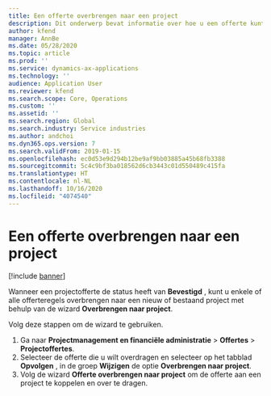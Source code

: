 ```yaml
---
title: Een offerte overbrengen naar een project
description: Dit onderwerp bevat informatie over hoe u een offerte kunt overbrengen naar een nieuw of bestaand project.
author: kfend
manager: AnnBe
ms.date: 05/28/2020
ms.topic: article
ms.prod: ''
ms.service: dynamics-ax-applications
ms.technology: ''
audience: Application User
ms.reviewer: kfend
ms.search.scope: Core, Operations
ms.custom: ''
ms.assetid: ''
ms.search.region: Global
ms.search.industry: Service industries
ms.author: andchoi
ms.dyn365.ops.version: 7
ms.search.validFrom: 2019-01-15
ms.openlocfilehash: ec0d53e9d294b12be9af9bb03885a45b68fb3388
ms.sourcegitcommit: 5c4c9bf3ba018562d6cb3443c01d550489c415fa
ms.translationtype: HT
ms.contentlocale: nl-NL
ms.lasthandoff: 10/16/2020
ms.locfileid: "4074540"
---
```

# <a name="transfer-a-quotation-to-a-project"></a>Een offerte overbrengen naar een project

[!include [banner](../includes/banner.md)]

Wanneer een projectofferte de status heeft van **Bevestigd** , kunt u enkele of alle offerteregels overbrengen naar een nieuw of bestaand project met behulp van de wizard **Overbrengen naar project**. 

Volg deze stappen om de wizard te gebruiken.

1. Ga naar **Projectmanagement en financiële administratie** > **Offertes** > **Projectoffertes**.
2. Selecteer de offerte die u wilt overdragen en selecteer op het tabblad **Opvolgen** , in de groep **Wijzigen** de optie **Overbrengen naar project**.
3. Volg de wizard **Offerte overbrengen naar project** om de offerte aan een project te koppelen en over te dragen.
